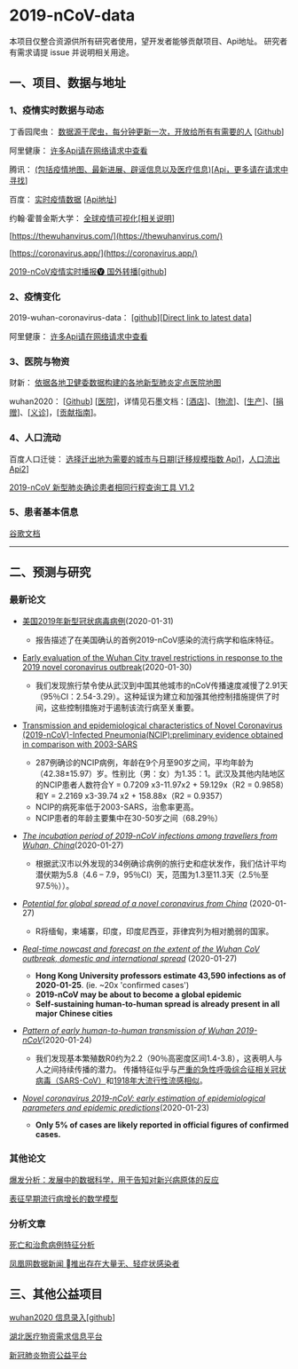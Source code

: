 # 2019-nCoV-data

本项目仅整合资源供所有研究者使用，望开发者能够贡献项目、Api地址。
研究者有需求请提 issue 并说明相关用途。

## 一、项目、数据与地址

### 1、疫情实时数据与动态

丁香园爬虫： [数据源于爬虫，每分钟更新一次，开放给所有有需要的人](http://lab.isaaclin.cn/nCoV/) [[Github](https://github.com/BlankerL/DXY-2019-nCoV-Crawler)]

阿里健康： [许多Api请在网络请求中查看](https://alihealth.taobao.com/medicalhealth/influenzamap?chInfo=spring2020-stay-in)

腾讯： [(包括疫情地图、最新进展、辟谣信息以及医疗信息)](https://news.qq.com/zt2020/page/feiyan.htm)[[Api，更多请在请求中寻找](https://service-n9zsbooc-1252957949.gz.apigw.tencentcs.com/release/qq)]

百度： [实时疫情数据](https://voice.baidu.com/act/newpneumonia/newpneumonia) [[Api地址](https://service-nxxl1y2s-1252957949.gz.apigw.tencentcs.com/release/newpneumonia)]

约翰·霍普金斯大学： [全球疫情可视化](https://gisanddata.maps.arcgis.com/apps/opsdashboard/index.html#/bda7594740fd40299423467b48e9ecf6)[[相关说明](https://systems.jhu.edu/research/public-health/ncov/)]

[https://thewuhanvirus.com/](https://thewuhanvirus.com/)

[https://coronavirus.app/](https://coronavirus.app/)

[2019-nCoV疫情实时播报🅥 国外转播](http://2019ncov.tk/)[[github](https://github.com/thegreatjavascript/2019-nCoV-News)]

### 2、疫情变化

2019-wuhan-coronavirus-data： [[github](https://github.com/globalcitizen/2019-wuhan-coronavirus-data)][[Direct link to latest data](https://raw.githubusercontent.com/globalcitizen/2019-wuhan-coronavirus-data/master/data-sources/dxy/data/20200129-094142-dxy-2019ncov-data.csv)]

阿里健康： [许多Api请在网络请求中查看](https://alihealth.taobao.com/medicalhealth/influenzamap?chInfo=spring2020-stay-in)

### 3、医院与物资

财新： [依据各地卫健委数据构建的各地新型肺炎定点医院地图](http://datanews.caixin.com/interactive/2020/fever/)

wuhan2020： [[Github](https://github.com/wuhan2020/wuhan2020)] [[医院](https://shimo.im/sheets/k399pHyt6HKvW6xR/MODOC/)]，详情见石墨文档：[[酒店](https://shimo.im/sheets/Hd9C3QytrJK3RWxG/z1rye/)]、[[物流](https://shimo.im/sheets/RTHXp3ghtKXY3GcC/MODOC/)]、[[生产](https://shimo.im/sheets/pchvJ6ddyRHHdXtv/MODOC/)]、[[捐赠](https://shimo.im/sheets/W3gxW6cwkYTDY6DD/)]、[[义诊](https://shimo.im/sheets/JgXjYCJJTRQxJ3GP/MODOC/)]，[[贡献指南](https://github.com/wuhan2020/wuhan2020/blob/master/CONTRIBUTING.md)]。

### 4、人口流动

百度人口迁徙： [选择迁出地为需要的城市与日期](https://qianxi.baidu.com/)[[迁移规模指数 Api1](https://huiyan.baidu.com/migration/historycurve.jsonp?dt=city&id=420100&type=move_out&startDate=20200101&endDate=20200125)，[人口流出 Api2](https://huiyan.baidu.com/migration/cityrank.jsonp?dt=city&id=420100&type=move_out&date=20200125)]

[2019-nCoV 新型肺炎确诊患者相同行程查询工具 V1.2](http://2019ncov.nosugartech.com/?from=timeline&isappinstalled=0)

### 5、患者基本信息

[谷歌文档](https://docs.google.com/spreadsheets/d/1itaohdPiAeniCXNlntNztZ_oRvjh0HsGuJXUJWET008/edit#gid=0)

---

## 二、预测与研究

### 最新论文

* [美国2019年新型冠状病毒病例](https://www.nejm.org/doi/full/10.1056/NEJMoa2001191)(2020-01-31)
  * 报告描述了在美国确认的首例2019-nCoV感染的流行病学和临床特征。

* [Early evaluation of the Wuhan City travel restrictions in response to the 2019 novel coronavirus outbreak](https://www.medrxiv.org/content/10.1101/2020.01.30.20019844v1)(2020-01-30)
  * 我们发现旅行禁令使从武汉到中国其他城市的nCoV传播速度减慢了2.91天（95％CI：2.54-3.29）。这种延误为建立和加强其他控制措施提供了时间，这些控制措施对于遏制该流行病至关重要。

* [Transmission and epidemiological characteristics of Novel Coronavirus (2019-nCoV)-Infected Pneumonia(NCIP):preliminary evidence obtained in comparison with 2003-SARS](https://www.medrxiv.org/content/10.1101/2020.01.30.20019836v1)
  * 287例确诊的NCIP病例，年龄在9个月至90岁之间，平均年龄为（42.38±15.97）岁。性别比（男：女）为1.35：1。武汉及其他内陆地区的NCIP患者人数符合Y = 0.7209 x3-11.97x2 + 59.129x（R2 = 0.9858）和Y = 2.2169 x3-39.74 x2 + 158.88x（R2 = 0.9357）
  * NCIP的病死率低于2003-SARS，治愈率更高。
  * NCIP患者的年龄主要集中在30-50岁之间（68.29％）

* [*The incubation period of 2019-nCoV infections among travellers from Wuhan, China*](https://www.medrxiv.org/content/10.1101/2020.01.27.20018986v1.full.pdf)(2020-01-27)
  * 根据武汉市以外发现的34例确诊病例的旅行史和症状发作，我们估计平均潜伏期为5.8（4.6 – 7.9，95％CI）天，范围为1.3至11.3天（2.5％至97.5％））。

* [*Potential for global spread of a novel coronavirus from China*](https://academic.oup.com/jtm/advance-article/doi/10.1093/jtm/taaa011/5716260) (2020-01-27)
  * R将缅甸，柬埔寨，印度，印度尼西亚，菲律宾列为相对脆弱的国家。

* [*Real-time nowcast and forecast on the extent of the Wuhan CoV outbreak, domestic and international spread*](https://www.med.hku.hk/f/news/3549/7418/Wuhan-coronavirus-outbreak_AN-UPDATE_20200127.pdf) (2020-01-27)
  * __Hong Kong University professors estimate 43,590 infections as of 2020-01-25__. (ie. ~20x 'confirmed cases')
  * __2019-nCoV may be about to become a global epidemic__
  * __Self-sustaining human-to-human spread is already present in all major Chinese cities__

* [*Pattern of early human-to-human transmission of Wuhan 2019-nCoV*](https://raw.githubusercontent.com/jriou/wcov/master/manuscript_v2.pdf)(2020-01-24)
  * 我们发现基本繁殖数R0约为2.2（90％高密度区间1.4-3.8），这表明人与人之间持续传播的潜力。
传播特征似乎与[严重的急性呼吸综合征相关冠状病毒（SARS-CoV）](https://en.wikipedia.org/wiki/Severe_acute_respiratory_syndrome)和[1918年大流行性流感相似](https://en.wikipedia.org/wiki/1918_flu_pandemic)。
* [*Novel coronavirus 2019-nCoV: early estimation of epidemiological parameters and epidemic predictions*](https://www.medrxiv.org/content/10.1101/2020.01.23.20018549v1.full.pdf)(2020-01-23)
  * __Only 5% of cases are likely reported in official figures of confirmed cases.__




### 其他论文

[爆发分析：发展中的数据科学，用于告知对新兴病原体的反应](https://royalsocietypublishing.org/doi/pdf/10.1098/rstb.2018.0276)

[表征早期流行病增长的数学模型](https://github.com/aboutmydreams/2019-nCoV-data/../../../../papers/paper_pdf/Mathematical%20models%20to%20characterize%20early%20epidemic%20growth.pdf)

### 分析文章

[死亡和治愈病例特征分析](https://mp.weixin.qq.com/s/ynLI6td0rK9sNxMfwyVMtg)

[凤凰网数据新闻 推出存在大量无、轻症状感染者](https://mp.weixin.qq.com/s/fUmbs19rSxHmNyMrJxBdmQ)

## 三、其他公益项目

[wuhan2020 信息录入](https://wuhan2020.kaiyuanshe.cn/#)[[github](https://github.com/wuhan2020/wuhan2020)]

[湖北医疗物资需求信息平台](https://onwh.51rry.com/#/)

[新冠肺炎物资公益平台](http://rescue.sitiits.com:9966/visur/#/)
